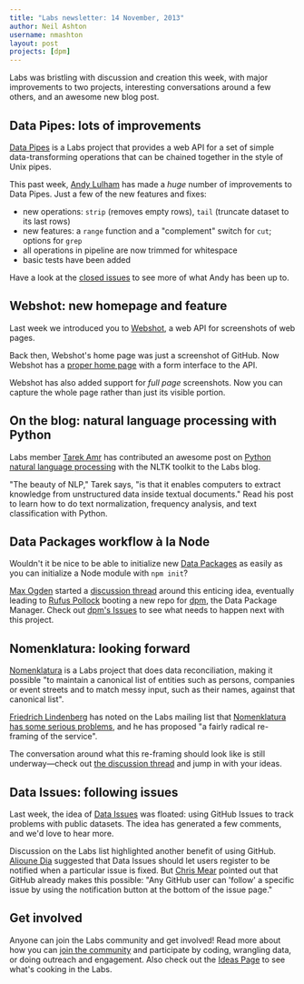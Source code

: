 ```yaml
---
title: "Labs newsletter: 14 November, 2013"
author: Neil Ashton
username: nmashton
layout: post
projects: [dpm]
---
```


Labs was bristling with discussion and creation this week, with major improvements to two projects, interesting conversations around a few others, and an awesome new blog post.

## Data Pipes: lots of improvements

[Data Pipes][1] is a Labs project that provides a web API for a set of simple data-transforming operations that can be chained together in the style of Unix pipes.

This past week, [Andy Lulham][2] has made a *huge* number of improvements to Data Pipes. Just a few of the new features and fixes:

* new operations: `strip` (removes empty rows), `tail` (truncate dataset to its last rows)
* new features: a `range` function and a "complement" switch for `cut`; options for `grep`
* all operations in pipeline are now trimmed for whitespace
* basic tests have been added

Have a look at the [closed issues][3] to see more of what Andy has been up to.

## Webshot: new homepage and feature

Last week we introduced you to [Webshot][4], a web API for screenshots of web pages.

Back then, Webshot's home page was just a screenshot of GitHub. Now Webshot has a [proper home page][5] with a form interface to the API.

Webshot has also added support for *full page* screenshots. Now you can capture the whole page rather than just its visible portion.

## On the blog: natural language processing with Python

Labs member [Tarek Amr][6] has contributed an awesome post on [Python natural language processing][7] with the NLTK toolkit to the Labs blog.

"The beauty of NLP," Tarek says, "is that it enables computers to extract knowledge from unstructured data inside textual documents." Read his post to learn how to do text normalization, frequency analysis, and text classification with Python.

## Data Packages workflow à la Node

Wouldn't it be nice to be able to initialize new [Data Packages][8] as easily as you can initialize a Node module with  `npm init`?

[Max Ogden][9] started a [discussion thread][10] around this enticing idea, eventually leading to [Rufus Pollock][11] booting a new repo for [dpm][12], the Data Package Manager. Check out [dpm's Issues][13] to see what needs to happen next with this project.

## Nomenklatura: looking forward

[Nomenklatura][14] is a Labs project that does data reconciliation, making it possible "to maintain a canonical list of entities such as persons, companies or event streets and to match messy input, such as their names, against that canonical list".

[Friedrich Lindenberg][15] has noted on the Labs mailing list that [Nomenklatura has some serious problems][16], and he has proposed "a fairly radical re-framing of the service".

The conversation around what this re-framing should look like is still underway—check out [the discussion thread][17] and jump in with your ideas.

## Data Issues: following issues

Last week, the idea of [Data Issues][18] was floated: using GitHub Issues to track problems with public datasets. The idea has generated a few comments, and we'd love to hear more.

Discussion on the Labs list highlighted another benefit of using GitHub. [Alioune Dia][19] suggested that Data Issues should let users register to be notified when a particular issue is fixed. But [Chris Mear][20] pointed out that GitHub already makes this possible: "Any GitHub user can 'follow' a specific issue by using the notification button at the bottom of the issue page."

## Get involved

Anyone can join the Labs community and get involved! Read more about how you can [join the community][21] and participate by coding, wrangling data, or doing outreach and engagement. Also check out the [Ideas Page][22] to see what's cooking in the Labs.

[1]:	http://datapipes.okfnlabs.org/
[2]:	http://okfnlabs.org/members/andylolz
[3]:	https://github.com/okfn/datapipes/issues?page=1&state=closed
[4]:	http://webshot.okfnlabs.org/
[5]:	http://webshot.okfnlabs.org/
[6]:	http://okfnlabs.org/members/tamr/
[7]:	http://okfnlabs.org/blog/2013/11/11/python-nlp.html
[8]:	http://data.okfn.org/standards/data-package
[9]:	http://www.maxogden.com
[10]:	https://github.com/okfn/datapackage.js/issues/3
[11]:	http://okfnlabs.org/members/rgrp
[12]:	https://github.com/okfn/dpm
[13]:	https://github.com/okfn/dpm/issues
[14]:	http://nomenklatura.okfnlabs.org/
[15]:	http://okfnlabs.org/members/pudo
[16]:	http://lists.okfn.org/pipermail/okfn-labs/2013-November/001138.html
[17]:	http://lists.okfn.org/pipermail/okfn-labs/2013-November/001138.html
[18]:	http://okfnlabs.org/blog/2013/11/06/tracking-data-issues.html
[19]:	https://github.com/aliounedia
[20]:	http://feedmechocolate.com/
[21]:	http://okfnlabs.org/join/
[22]:	http://okfnlabs.org/ideas/
